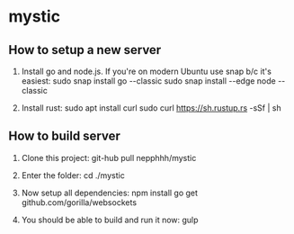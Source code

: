 # mystic

## How to setup a new server
1) Install go and node.js. If you're on modern Ubuntu use snap b/c it's easiest:
    sudo snap install go --classic
    sudo snap install --edge node --classic

2) Install rust:
    sudo apt install curl
    sudo curl https://sh.rustup.rs -sSf | sh

## How to build server
1) Clone this project: 
    git-hub pull nepphhh/mystic

2) Enter the folder: 
    cd ./mystic

3) Now setup all dependencies:
    npm install
    go get github.com/gorilla/websockets

4) You should be able to build and run it now:
    gulp